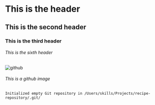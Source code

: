 # This is the header 

## This is the second header

### This is the third header

###### This is the sixth header 
![github](https://github.com/Exp-Communicate-Using-Markdown-Cohort-1/series-communicate-using-markdown-Timmtet/assets/96595056/c060c547-cb06-428d-a0dd-53f97162f88a)
###### This is a github image

```
Initialized empty Git repository in /Users/skills/Projects/recipe-repository/.git/
```
